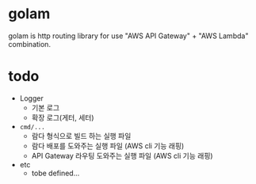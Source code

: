 # golam
golam is http routing library for use "AWS API Gateway" + "AWS Lambda" combination.

# todo
- Logger
  - 기본 로그
  - 확장 로그(게터, 세터)
- `cmd/...`
  - 람다 형식으로 빌드 하는 실행 파일
  - 람다 배포를 도와주는 실행 파일 (AWS cli 기능 래핑)
  - API Gateway 라우팅 도와주는 실행 파일 (AWS cli 기능 래핑)
- etc
  - tobe defined...
